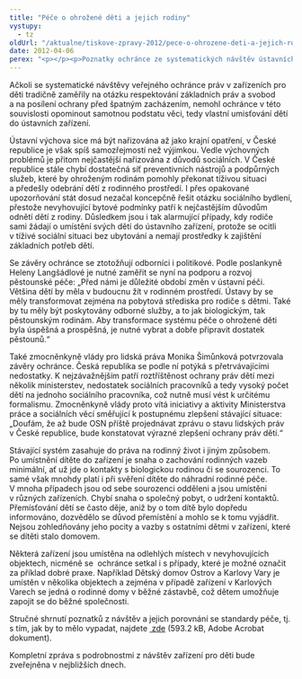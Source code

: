 ```yaml
---
title: "Péče o ohrožené děti a jejich rodiny"
vystupy:
  - tz
oldUrl: "/aktualne/tiskove-zpravy-2012/pece-o-ohrozene-deti-a-jejich-rodiny"
date: 2012-04-06
perex: "<p></p><p>Poznatky ochránce ze systematických návštěv ústavních zařízení pro děti se staly východiskem odborného semináře, který se pod záštitou Stálé komise pro rodinu a rovné příležitosti uskutečnil ve čtvrtek 5. 4. 2012 v Poslanecké sněmovně. Poslancům, zástupcům ministerstev, odborníkům v oblasti sociálně-právní ochrany dětí, zástupcům samosprávy, ředitelům zařízení a dalším odborníkům ochránce v úvodu popsal, jak se v řadě případů diametrálně liší standardy péče, které ochránce formuloval, tedy to, jak má péče o ohrožené děti vypadat, od skutečného stavu.</p>"
---
```


<!-- imported from the old website -->

<p>Ačkoli se systematické návštěvy veřejného ochránce práv v zařízeních pro děti tradičně zaměřily na otázku respektování základních práv a svobod a na posílení ochrany před špatným zacházením, nemohl ochránce v této souvislosti opominout samotnou podstatu věci, tedy vlastní umisťování dětí do ústavních zařízení.</p><p>Ústavní výchova sice má být nařizována až jako krajní opatření, v České republice je však spíš samozřejmostí než výjimkou. Vedle výchovných problémů je přitom nejčastější nařizována z důvodů sociálních. V České republice stále chybí dostatečná síť preventivních nástrojů a podpůrných služeb, které by ohroženým rodinám pomohly překonat tíživou situaci a předešly odebrání dětí z rodinného prostředí. I přes opakované upozorňování stát dosud nezačal koncepčně řešit otázku sociálního bydlení, přestože nevyhovující bytové podmínky patří k nejčastějším důvodům odnětí dětí z rodiny. Důsledkem jsou i tak alarmující případy, kdy rodiče sami žádají o umístění svých dětí do ústavního zařízení, protože se ocitli v tíživé sociální situaci bez ubytování a nemají prostředky k zajištění základních potřeb dětí.</p><p>Se závěry ochránce se ztotožňují odborníci i politikové. Podle poslankyně Heleny Langšádlové je nutné zaměřit se nyní na podporu a rozvoj pěstounské péče: „Před námi je důležité období změn v ústavní péči. Většina dětí by měla v budoucnu žít v rodinném prostředí. Ústavy by se měly transformovat zejména na pobytová střediska pro rodiče s dětmi. Také by tu měly být poskytovány odborné služby, a to jak biologickým, tak pěstounským rodinám. Aby transformace systému péče o ohrožené děti byla úspěšná a prospěšná, je nutné vybrat a dobře připravit dostatek pěstounů.“</p><p>Také zmocněnkyně vlády pro lidská práva Monika Šimůnková potvrzovala závěry ochránce. Česká republika se podle ní potýká s přetrvávajícími nedostatky. K nejzávažnějším patří roztříštěnost ochrany práv dětí mezi několik ministerstev, nedostatek sociálních pracovníků a tedy vysoký počet dětí na jednoho sociálního pracovníka, což nutně musí vést k určitému formalismu. Zmocněnkyně vlády proto vítá iniciativy a aktivity Ministerstva práce a sociálních věcí směřující k postupnému zlepšení stávající situace: „Doufám, že až bude OSN příště projednávat zprávu o stavu lidských práv v České republice, bude konstatovat výrazné zlepšení ochrany práv dětí.“</p><p>Stávající systém zasahuje do práva na rodinný život i jiným způsobem. Po umístnění dítěte do zařízení je snaha o zachování rodinných vazeb minimální, ať už jde o kontakty s biologickou rodinou či se sourozenci. To samé však mnohdy platí i při svěření dítěte do náhradní rodinné péče. V mnoha případech jsou od sebe sourozenci odděleni a jsou umístěni v různých zařízeních. Chybí snaha o společný pobyt, o udržení kontaktů. Přemísťování dětí se často děje, aniž by o tom dítě bylo dopředu informováno, dozvědělo se důvod přemístění a mohlo se k tomu vyjádřit. Nejsou zohledňovány jeho pocity a vazby s ostatními dětmi v zařízení, které se dítěti stalo domovem.</p><p>Některá zařízení jsou umístěna na odlehlých místech v nevyhovujících objektech, nicméně se  ochránce setkal i s případy, které je možné označit za příklad dobré praxe. Například Dětský domov Ostrov a Karlovy Vary je umístěn v několika objektech a zejména v případě zařízení v Karlových Varech se jedná o rodinné domy v běžné zástavbě, což dětem umožňuje zapojit se do běžné společnosti.</p><p>Stručné shrnutí poznatků z návštěv a jejich porovnání se standardy péče, tj. s tím, jak by to mělo vypadat, najdete <a title="Otevření do nového okna" href="/uploads-import/ochrana_osob/2012/Standardy_final.pdf" target="_blank"> zde</a> (593.2 kB, Adobe Acrobat dokument).</p><p>Kompletní zpráva s podrobnostmi z návštěv zařízení pro děti bude zveřejněna v nejbližších dnech.</p>
